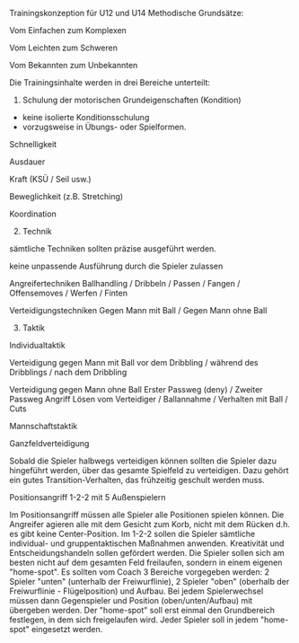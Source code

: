 
Trainingskonzeption für U12 und U14
Methodische Grundsätze:

Vom Einfachen zum Komplexen

Vom Leichten zum Schweren

Vom Bekannten zum Unbekannten

Die Trainingsinhalte werden in drei Bereiche unterteilt:

1. Schulung der motorischen Grundeigenschaften (Kondition)
- keine isolierte Konditionsschulung
- vorzugsweise in Übungs- oder Spielformen.

Schnelligkeit

Ausdauer

Kraft (KSÜ / Seil usw.)

Beweglichkeit (z.B. Stretching)

Koordination

2. Technik

sämtliche Techniken sollten präzise ausgeführt werden.

keine unpassende Ausführung durch die Spieler zulassen

Angreifertechniken
Ballhandling / Dribbeln / Passen / Fangen / Offensemoves / Werfen / Finten

Verteidigungstechniken
Gegen Mann mit Ball / Gegen Mann ohne Ball


3. Taktik

Individualtaktik

Verteidigung gegen Mann mit Ball
vor dem Dribbling / während des Dribblings / nach dem Dribbling

Verteidigung gegen Mann ohne Ball
Erster Passweg (deny) / Zweiter Passweg
Angriff
Lösen vom Verteidiger / Ballannahme / Verhalten mit Ball / Cuts


Mannschaftstaktik

Ganzfeldverteidigung

Sobald die Spieler halbwegs verteidigen können sollten die Spieler dazu hingeführt werden, über das gesamte Spielfeld zu verteidigen. Dazu gehört ein gutes Transition-Verhalten, das frühzeitig geschult werden muss.

Positionsangriff 1-2-2 mit 5 Außenspielern

Im Positionsangriff müssen alle Spieler alle Positionen spielen können. Die Angreifer agieren alle mit dem Gesicht zum Korb, nicht mit dem Rücken d.h. es gibt keine Center-Position. Im 1-2-2 sollen die Spieler sämtliche individual- und gruppentaktischen Maßnahmen anwenden. Kreativität und Entscheidungshandeln sollen gefördert werden. Die Spieler sollen sich am besten nicht auf dem gesamten Feld freilaufen, sondern in einem eigenen "home-spot". Es sollten vom Coach 3 Bereiche vorgegeben werden: 2 Spieler "unten" (unterhalb der Freiwurflinie), 2 Spieler "oben" (oberhalb der Freiwurflinie - Flügelposition) und Aufbau. Bei jedem Spielerwechsel müssen dann Gegenspieler und Position (oben/unten/Aufbau) mit übergeben werden. Der "home-spot" soll erst einmal den Grundbereich festlegen, in dem sich freigelaufen wird. Jeder Spieler soll in jedem "home-spot" eingesetzt werden.
